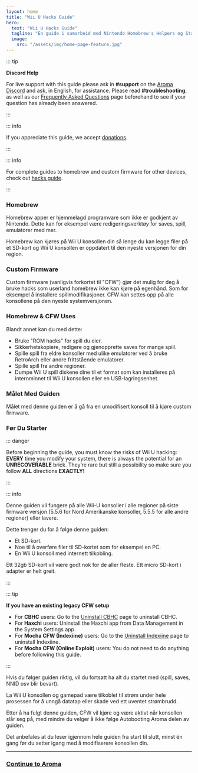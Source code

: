 ```yaml
---
layout: home
title: "Wii U Hacks Guide"
hero:
  text: "Wii U Hacks Guide"
  tagline: "En guide i samarbeid med Nintendo Homebrew's Helpers og Staff, fra urørt konsoll til Aroma Custom Firmware."
  image:
    src: "/assets/img/home-page-feature.jpg"
---
```


::: tip

**Discord Help**

For live support with this guide please ask in **#support** on the [Aroma Discord](https://discord.gg/bZ2rep2) and ask, in English, for assistance. Please read **#troubleshooting**, as well as our [Frequently Asked Questions](faq) page beforehand to see if your question has already been answered.

:::

::: info

If you appreciate this guide, we accept [donations](donations).

:::

::: info

For complete guides to homebrew and custom firmware for other devices, check out [hacks.guide](https://hacks.guide).

:::

### Homebrew

Homebrew apper er hjemmelagd programvare som ikke er godkjent av Nintendo. Dette kan for eksempel være redigeringsverktøy for saves, spill, emulatorer med mer.

Homebrew kan kjøres på Wii U konsollen din så lenge du kan legge filer på et SD-kort og Wii U konsollen er oppdatert til den nyeste versjonen for din region.

### Custom Firmware

Custom firmware (vanligvis forkortet til "CFW") gjør det mulig for deg å bruke hacks som userland homebrew ikke kan kjøre på egenhånd. Som for eksempel å installere spillmodifikasjoner.
CFW kan settes opp på alle konsollene på den nyeste systemversjonen.

### Homebrew & CFW Uses

Blandt annet kan du med dette:

- Bruke "ROM hacks" for spill du eier.
- Sikkerhetskopiere, redigere og gjenopprette saves for mange spill.
- Spille spill fra eldre konsoller med ulike emulatorer ved å bruke RetroArch eller andre frittstående emulatorer.
- Spille spill fra andre regioner.
- Dumpe Wii U spill diskene dine til et format som kan installeres på internminnet til Wii U konsollen eller en USB-lagringsenhet.

### Målet Med Guiden

Målet med denne guiden er å gå fra en umodifisert konsoll til å kjøre custom firmware.

### Før Du Starter

::: danger

Before beginning the guide, you must know the risks of Wii U hacking: **EVERY** time you modify your system, there is always the potential for an **UNRECOVERABLE** brick. They’re rare but still a possibility so make sure you follow **ALL** directions **EXACTLY!**

:::

::: info

Denne guiden vil fungere på alle Wii-U konsoller i alle regioner på siste firmware versjon (5.5.6 for Nord Amerikanske konsoller, 5.5.5 for alle andre regioner) eller lavere.

Dette trenger du for å følge denne guiden:

- Et SD-kort.
- Noe til å overføre filer til SD-kortet som for eksempel en PC.
- En Wii U konsoll med internett tilkobling.

Ett 32gb SD-kort vil være godt nok for de aller fleste. Ett micro SD-kort i adapter er helt greit.

:::

::: tip

**If you have an existing legacy CFW setup**

- For **CBHC** users: Go to the [Uninstall CBHC](uninstall-cbhc) page to uninstall CBHC.
- For **Haxchi** users: Uninstall the Haxchi app from Data Management in the System Settings app.
- For **Mocha CFW (Indexiine)** users: Go to the [Uninstall Indexiine](uninstall-indexiine) page to uninstall Indexiine.
- For **Mocha CFW (Online Exploit)** users: You do not need to do anything before following this guide.

:::

Hvis du følger guiden riktig, vil du fortsatt ha alt du startet med (spill, saves, NNID osv blir bevart).

La Wii U konsollen og gamepad være tilkoblet til strøm under hele prosessen for å unngå datatap eller skade ved ett uventet strømbrudd.

Etter å ha fulgt denne guiden, CFW vil kjøre og være aktivt når konsollen slår seg på, med mindre du velger å ikke følge Autobooting Aroma delen av guiden.

Det anbefales at du leser igjennom hele guiden fra start til slutt, minst én gang før du setter igang med å modifiserere konsollen din.

---

### [Continue to Aroma](aroma/getting-started)
